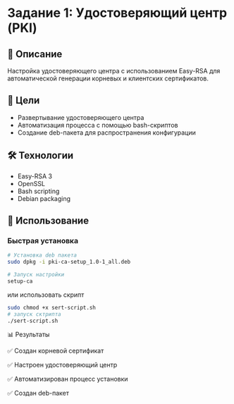 # Задание 1: Удостоверяющий центр (PKI)

## 📝 Описание
Настройка удостоверяющего центра с использованием Easy-RSA для автоматической генерации корневых и клиентских сертификатов.

## 🎯 Цели
- Развертывание удостоверяющего центра
- Автоматизация процесса с помощью bash-скриптов
- Создание deb-пакета для распространения конфигурации

## 🛠️ Технологии
- Easy-RSA 3
- OpenSSL
- Bash scripting
- Debian packaging



## 🚀 Использование

### Быстрая установка
```bash
# Установка deb пакета
sudo dpkg -i pki-ca-setup_1.0-1_all.deb

# Запуск настройки
setup-ca
```
или использовать скрипт
```bash
sudo chmod +x sert-script.sh
# запуск сктрипта
./sert-script.sh
```


📊 Результаты

✅ Создан корневой сертификат

✅ Настроен удостоверяющий центр

✅ Автоматизирован процесс установки

✅ Создан deb-пакет
